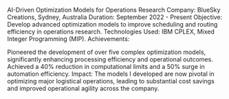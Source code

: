 AI-Driven Optimization Models for Operations Research
Company: BlueSky Creations, Sydney, Australia
Duration: September 2022 - Present
Objective: Develop advanced optimization models to improve scheduling and routing efficiency in operations research.
Technologies Used: IBM CPLEX, Mixed Integer Programming (MIP).
Achievements:

Pioneered the development of over five complex optimization models, significantly enhancing processing efficiency and operational outcomes.
Achieved a 40% reduction in computational limits and a 50% surge in automation efficiency.
Impact:
The models I developed are now pivotal in optimizing major logistical operations, leading to substantial cost savings and improved operational agility across the company.
